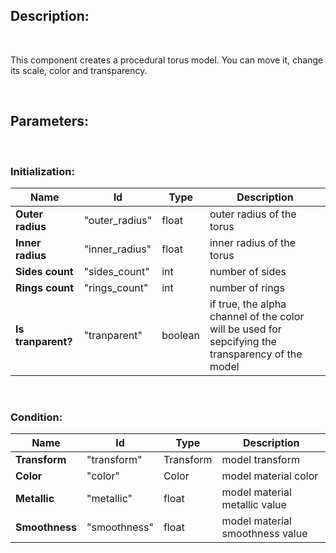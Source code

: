 Description:
------------

&nbsp;

This component creates a procedural torus model.
You can move it, change its scale, color and transparency.

&nbsp;

Parameters:
------------

&nbsp;
### Initialization:

Name | Id | Type | Description |
-----| ---| ---- | ----------- |
**Outer radius**| "outer_radius" | float | outer radius of the torus |
**Inner radius**| "inner_radius" | float | inner radius of the torus |
**Sides count**| "sides_count" | int | number of sides |
**Rings count**| "rings_count" | int | number of rings|
**Is tranparent?**| "tranparent" | boolean | if true, the alpha channel of the color will be used for sepcifying the transparency of the model|

&nbsp;

### Condition:

Name | Id | Type | Description |
-----| ---| ---- | ----------- |
**Transform**| "transform" | Transform | model transform |
**Color**| "color" | Color | model material color| 
**Metallic**| "metallic" | float | model material metallic value |
**Smoothness**| "smoothness" | float | model material smoothness value|

&nbsp;


